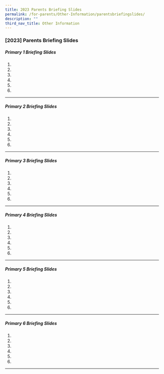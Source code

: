 ```yaml
---
title: 2023 Parents Briefing Slides
permalink: /for-parents/Other-Information/parentsbriefingslides/
description: ""
third_nav_title: Other Information
---
```

### [2023] Parents Briefing Slides

##### Primary 1 Briefing Slides

1.
2.
3.
4.
5.
6.

------------------------------------

##### Primary 2 Briefing Slides

1.
2.
3.
4.
5.
6.

------------------------------------

##### Primary 3 Briefing Slides

1.
2.
3.
4.
5.
6.

------------------------------------

##### Primary 4 Briefing Slides

1.
2.
3.
4.
5.
6.

------------------------------------

##### Primary 5 Briefing Slides

1.
2.
3.
4.
5.
6.

------------------------------------

##### Primary 6 Briefing Slides

1.
2.
3.
4.
5.
6.

------------------------------------
